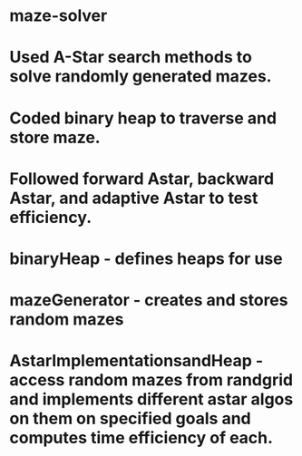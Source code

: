 # maze-solver

# Used A-Star search methods to solve randomly generated mazes. 
# Coded binary heap to traverse and store maze. 
# Followed forward Astar, backward Astar, and adaptive Astar to test efficiency. 
# binaryHeap - defines heaps for use 
# mazeGenerator - creates and stores random mazes
# AstarImplementationsandHeap - access random mazes from randgrid and implements different astar algos on them on specified goals and computes time efficiency of each. 

